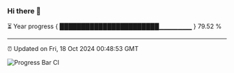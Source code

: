 ### Hi there 👋

⏳ Year progress { ███████████████████████▁▁▁▁▁▁▁ } 79.52 %

---

⏰ Updated on Fri, 18 Oct 2024 00:48:53 GMT

![Progress Bar CI](https://github.com/Shyam-Makwana/GitHub-Actions-Demo/workflows/Progress%20Bar%20CI/badge.svg)
